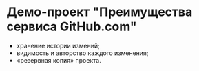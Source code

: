 # Демо-проект "Преимущества сервиса GitHub.com"

* хранение истории измений;
* видимость и авторство каждого изменения;
* «резервная копия» проекта.
